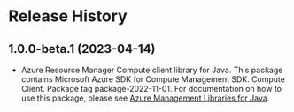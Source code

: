 # Release History

## 1.0.0-beta.1 (2023-04-14)

- Azure Resource Manager Compute client library for Java. This package contains Microsoft Azure SDK for Compute Management SDK. Compute Client. Package tag package-2022-11-01. For documentation on how to use this package, please see [Azure Management Libraries for Java](https://aka.ms/azsdk/java/mgmt).
